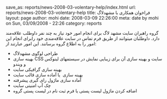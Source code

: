 save_as: reports/news-2008-03-volentary-help/index.html
url: reports/news-2008-03-volentary-help
title: فراخوان همکاری با مشهدلاگ
layout: page
author: mohi
date: 2008-03-09 22:26:00
meta: date by mohi on Sun, 03/09/2008 - 22:26
category: reports

گروه راهبران سایت مشهد لاگ برای انجام امور خود نیاز به چند نفر داوطلب
علاقه‌مند دارد. داوطلبان میتوانند از طریق فرم تماس در سایت علاقه‌مندی خود
رابرای انجام این امور را به اطلاع گروه برسانند. این امور عبارتند از:

  * طراحی لوگوی مشهدلاگ
  * بهینه سازی CSS سایت و بهینه سازی آن برای زیبایی نمایش در سیستمهای لینوکس و ویندو
  * بهینه سازی گرافیکی سایت
  * بهینه سازی  یا آماده سازی قالب سایت
  * آماده سازی ماژول رای گیری پیشرفته
  * چک آپ امنیتی سایت
  * اضافه کردن ماژول لیست پستی یا فرم ثبت نام در لیست پستی گروه



